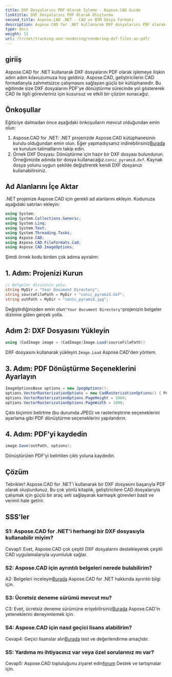 ```yaml
---
title: DXF Dosyalarını PDF Olarak İşleme - Aspose.CAD Guide
linktitle: DXF Dosyalarını PDF Olarak Oluşturma
second_title: Aspose.CAD .NET - CAD ve BIM Dosya Formatı
description: Aspose.CAD for .NET kullanarak DXF dosyalarını PDF olarak işlemeye ilişkin nihai kılavuzu keşfedin. Adım adım eğitimimizle CAD dosyalarını zahmetsizce dönüştürün.
type: docs
weight: 11
url: /tr/net/tracking-and-rendering/rendering-dxf-files-as-pdf/
---
```

## giriiş

Aspose.CAD for .NET kullanarak DXF dosyalarını PDF olarak işlemeye ilişkin adım adım kılavuzumuza hoş geldiniz. Aspose.CAD, geliştiricilerin CAD formatlarıyla zahmetsizce çalışmasını sağlayan güçlü bir kütüphanedir. Bu eğitimde size DXF dosyalarını PDF'ye dönüştürme sürecinde yol göstererek CAD ile ilgili görevleriniz için kusursuz ve etkili bir çözüm sunacağız.

## Önkoşullar

Eğiticiye dalmadan önce aşağıdaki önkoşulların mevcut olduğundan emin olun:
1.  Aspose.CAD for .NET: .NET projenizde Aspose.CAD kütüphanesinin kurulu olduğundan emin olun. Eğer yapmadıysanız indirebilirsiniz[Burada](https://releases.aspose.com/cad/net/) ve kurulum talimatlarını takip edin.
2.  Örnek DXF Dosyası: Dönüştürme için hazır bir DXF dosyası bulundurun. Örneğimizde adında bir dosya kullanacağız.`conic_pyramid.dxf`. Kaynak dosya yolunu uygun şekilde değiştirerek kendi DXF dosyanızı kullanabilirsiniz.

## Ad Alanlarını İçe Aktar

.NET projenize Aspose.CAD için gerekli ad alanlarını ekleyin. Kodunuza aşağıdaki satırları ekleyin:

```csharp
using System;
using System.Collections.Generic;
using System.Linq;
using System.Text;
using System.Threading.Tasks;
using Aspose.CAD;
using Aspose.CAD.FileFormats.Cad;
using Aspose.CAD.ImageOptions;
```
Şimdi örnek kodu birden çok adıma ayıralım:

## 1. Adım: Projenizi Kurun

```csharp
// Belgeler dizininin yolu.
string MyDir = "Your Document Directory";
string sourceFilePath = MyDir + "conic_pyramid.dxf";
string outPath = MyDir + "conic_pyramid.jpg";
```
 Değiştirdiğinizden emin olun`"Your Document Directory"`projenizin belgeler dizinine giden gerçek yolla.

## Adım 2: DXF Dosyasını Yükleyin

```csharp
using (CadImage image = (CadImage)Image.Load(sourceFilePath))
```
 DXF dosyasını kullanarak yükleyin.`Image.Load` Aspose.CAD'den yöntem.

## 3. Adım: PDF Dönüştürme Seçeneklerini Ayarlayın

```csharp
ImageOptionsBase options = new JpegOptions();
options.VectorRasterizationOptions = new CadRasterizationOptions() { PdfProductLocation = MyDir };
options.VectorRasterizationOptions.PageHeight = 1000;
options.VectorRasterizationOptions.PageWidth = 1000;
```

Çıktı biçimini belirtme (bu durumda JPEG) ve rasterleştirme seçeneklerini ayarlama gibi PDF dönüştürme seçeneklerini yapılandırın.

## 4. Adım: PDF'yi kaydedin

```csharp
image.Save(outPath, options);
```

Dönüştürülen PDF'yi belirtilen çıktı yoluna kaydedin.

## Çözüm

Tebrikler! Aspose.CAD for .NET'i kullanarak bir DXF dosyasını başarıyla PDF olarak oluşturdunuz. Bu çok yönlü kitaplık, geliştiricilere CAD dosyalarıyla çalışmak için güçlü bir araç seti sağlayarak karmaşık görevleri basit ve verimli hale getirir.

## SSS'ler

### S1: Aspose.CAD for .NET'i herhangi bir DXF dosyasıyla kullanabilir miyim?

Cevap1: Evet, Aspose.CAD çok çeşitli DXF dosyalarını destekleyerek çeşitli CAD uygulamalarıyla uyumluluk sağlar.

### S2: Aspose.CAD için ayrıntılı belgeleri nerede bulabilirim?

 A2: Belgeleri inceleyin[Burada](https://reference.aspose.com/cad/net/) Aspose.CAD for .NET hakkında ayrıntılı bilgi için.

### S3: Ücretsiz deneme sürümü mevcut mu?

 C3: Evet, ücretsiz deneme sürümüne erişebilirsiniz[Burada](https://releases.aspose.com/) Aspose.CAD'in yeteneklerini deneyimlemek için.

### S4: Aspose.CAD için nasıl geçici lisans alabilirim?

 Cevap4: Geçici lisanslar alın[Burada](https://purchase.aspose.com/temporary-license/) test ve değerlendirme amaçlıdır.

### S5: Yardıma mı ihtiyacınız var veya özel sorularınız mı var?

 Cevap5: Aspose.CAD topluluğunu ziyaret edin[forum](https://forum.aspose.com/c/cad/19) Destek ve tartışmalar için.